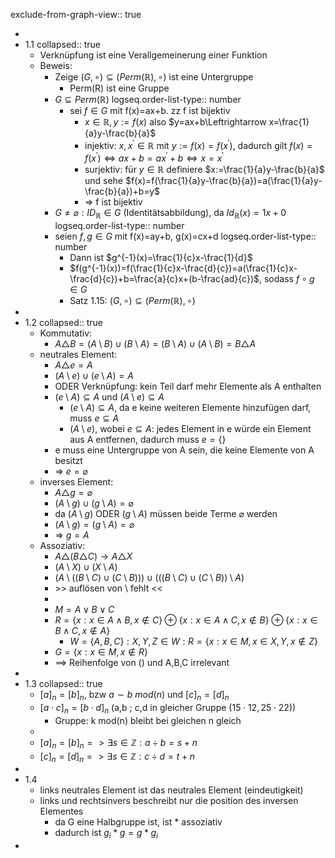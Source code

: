 exclude-from-graph-view:: true

-
- 1.1
  collapsed:: true
	- Verknüpfung ist eine Verallgemeinerung einer Funktion
	- Beweis:
		- Zeige $(G,\circ)\subseteq(Perm(\mathbb{R}),\circ)$ ist eine Untergruppe
			- Perm(R) ist eine Gruppe
		- $G\subseteq Perm(\mathbb{R})$
		  logseq.order-list-type:: number
			- sei $f\in G$ mit f(x)=ax+b. zz f ist bijektiv
				- $x\in\mathbb{R},y:=f(x)$ also $y=ax+b\Leftrightarrow x=\frac{1}{a}y-\frac{b}{a}$
				- injektiv: $x,x^{\prime}\in\mathbb{R}$ mit $y:=f(x)=f(x^{\prime})$, dadurch gilt $f(x)=f(x^{\prime})\Leftrightarrow ax+b=ax^{\prime}+b\Leftrightarrow x=x^{\prime}$
				- surjektiv: für $y\in\mathbb{R}$ definiere $x:=\frac{1}{a}y-\frac{b}{a}$ und sehe $f(x)=f(\frac{1}{a}y-\frac{b}{a})=a(\frac{1}{a}y-\frac{b}{a})+b=y$
				- => f ist bijektiv
		- $G\neq\varnothing:ID_{\mathbb{R}}\in G$ (Identitätsabbildung), da $Id_{\mathbb{R}}(x)=1x+0$
		  logseq.order-list-type:: number
		- seien $f,g\in G$ mit f(x)=ay+b, g(x)=cx+d
		  logseq.order-list-type:: number
			- Dann ist $g^{-1}(x)=\frac{1}{c}x-\frac{1}{d}$
			- $f(g^{-1}(x))=f(\frac{1}{c}x-\frac{d}{c})=a(\frac{1}{c}x-\frac{d}{c})+b=\frac{a}{c}x+(b-\frac{ad}{c})$, sodass $f\circ g\in G$
			- Satz 1.15: $(G,\circ)\subseteq(Perm(\mathbb{R}),\circ)$
-
- 1.2
  collapsed:: true
	- Kommutativ:
		- $A\triangle B=(A\setminus B)\cup(B\setminus A)=(B\setminus A)\cup(A\setminus B)=B\triangle A$
	- neutrales Element:
		- $A\triangle e=A$
		- $(A\setminus e)\cup(e\setminus A)=A$
		- ODER Verknüpfung: kein Teil darf mehr Elemente als A enthalten
		- $(e\setminus A)\subseteq A$ und $(A\setminus e)\subseteq A$
			- $(e\setminus A)\subseteq A$, da e keine weiteren Elemente hinzufügen darf, muss $e\subseteq A$
			- $(A\setminus e)$, wobei $e\subseteq A$: jedes Element in e würde ein Element aus A entfernen, dadurch muss $e=\lbrace\rbrace$
		- e muss eine Untergruppe von A sein, die keine Elemente von A besitzt
		- => $e=\varnothing$
	- inverses Element:
		- $A\triangle g=\varnothing$
		- $(A\setminus g)\cup(g\setminus A)=\varnothing$
		- da $(A\setminus g)$ ODER $(g\setminus A)$ müssen beide Terme $\varnothing$ werden
		- $(A\setminus g)=(g\setminus A)=\varnothing$
		- => $g=A$
	- Assoziativ:
		- $A\triangle(B\triangle C)\rightarrow A\triangle X$
		- $(A\setminus X)\cup(X\setminus A)$
		- $(A\setminus((B\setminus C)\cup(C\setminus B)))\cup(((B\setminus C)\cup(C\setminus B))\setminus A)$
		- \>> auflösen von $\setminus$ fehlt <<
		-
		- $M=A\lor B\lor C$
		- $R=\lbrace x:x\in A\land B,x\notin C\rbrace\oplus\lbrace x:x\in A\land C,x\notin B\rbrace\oplus\lbrace x:x\in B\land C,x\notin A\rbrace$
			- $W=\lbrace A,B,C\rbrace:X,Y,Z\in W:R=\lbrace x:x\in M,x\in X,Y,x\notin Z\rbrace$
		- $G=\lbrace x:x\in M,x\notin R\rbrace$
		- ==> Reihenfolge von () und A,B,C irrelevant
-
- 1.3
  collapsed:: true
	- $[a]_n = [b]_n$, bzw $a \sim b \ mod(n)$ und $[c]_n = [d]_n$
	- $[a\cdot c]_{n}=[b\cdot d]_{n}$ (a,b ; c,d in gleicher Gruppe ($15\cdot12,25\cdot22$))
		- Gruppe: k mod(n) bleibt bei gleichen n gleich
	-
	- $[a]_{n}=[b]_{n}=>\exists s\in\mathbb{Z}:a\div b=s+n$
	- $[c]_{n}=[d]_{n}=>\exists s\in\mathbb{Z}:c\div d=t+n$
-
- 1.4
	- links neutrales Element ist das neutrales Element (eindeutigkeit)
	- links und rechtsinvers beschreibt nur die position des inversen Elementes
		- da G eine Halbgruppe ist, ist $\ast$ assoziativ
		- dadurch ist $g_{i}\ast g=g\ast g_{i}$
-